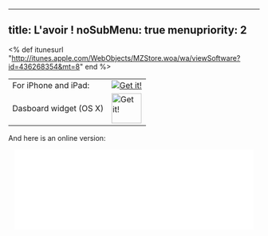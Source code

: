 -----
title: L'avoir !
noSubMenu: true
menupriority: 2
-----
<% 
def itunesurl
    "http://itunes.apple.com/WebObjects/MZStore.woa/wa/viewSoftware?id=436268354&mt=8" 
end
%>

<table>
<tr>
    <td>For iPhone and iPad:</td> 
    <td><a href="<%=itunesurl%>" class="right"><img src="/img/main/Available_appstore.png" alt="Get it!"/></a></td>
</tr>
<tr>
    <td> Dasboard widget (OS X) </td>
    <td>
        <a href="/files/YPassword-1.8.zip">
            <img src="/img/getit/Dashboard_icon.png" alt="Get it!" height="60px" />
        </a>
    </td>
</tr>
</table>

And here is an online version:

<div style="text-align: center">
<iframe src="/ypassword_widget/index.html" width="480" height="160" frameborder="0" scrolling="no">
 <p>Votre navigateur ne supporte pas les <code>iframes</code>.</p>
</iframe>
</div>

